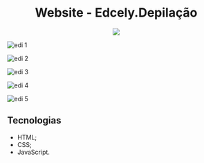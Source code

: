 # <h1 align="center"> Website - Edcely.Depilação</h1>

<p align="center">
<img src="http://img.shields.io/static/v1?label=STATUS&message=EM%20DESENVOLVIMENTO&color=GREEN&style=for-the-badge"/>
</p>

![edi 1](https://user-images.githubusercontent.com/106935816/186979747-9cf252da-96ea-421c-998c-0af7693eca2f.png)

![edi 2](https://user-images.githubusercontent.com/106935816/186979770-b02201d7-942e-4ac3-be00-14d48acebc8a.png)

![edi 3](https://user-images.githubusercontent.com/106935816/186979788-80dc59cb-72ae-4fd4-b238-98f190ee24b5.png)

![edi 4](https://user-images.githubusercontent.com/106935816/186979799-b8827e53-8f5b-4546-9a15-6cca3f5cf72a.png)

![edi 5](https://user-images.githubusercontent.com/106935816/186979810-ddcc3da0-19b0-4184-b7a4-bc7601e13334.png)


## Tecnologias

- HTML;
- CSS;
- JavaScript.







